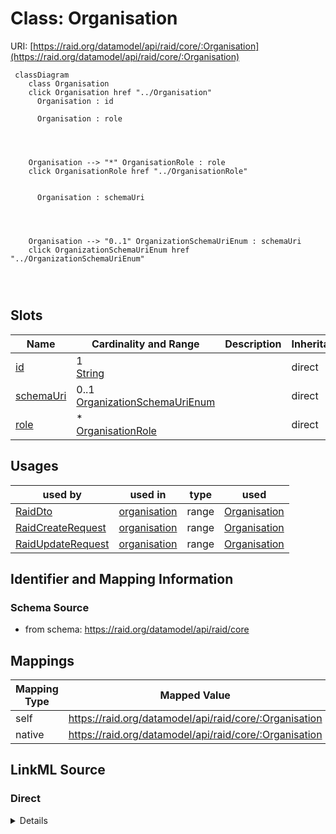 

# Class: Organisation



URI: [https://raid.org/datamodel/api/raid/core/:Organisation](https://raid.org/datamodel/api/raid/core/:Organisation)






```mermaid
 classDiagram
    class Organisation
    click Organisation href "../Organisation"
      Organisation : id
        
      Organisation : role
        
          
    
    
    Organisation --> "*" OrganisationRole : role
    click OrganisationRole href "../OrganisationRole"

        
      Organisation : schemaUri
        
          
    
    
    Organisation --> "0..1" OrganizationSchemaUriEnum : schemaUri
    click OrganizationSchemaUriEnum href "../OrganizationSchemaUriEnum"

        
      
```




<!-- no inheritance hierarchy -->


## Slots

| Name | Cardinality and Range | Description | Inheritance |
| ---  | --- | --- | --- |
| [id](../slots/id.md) | 1 <br/> [String](../types/String.md) |  | direct |
| [schemaUri](../slots/schemaUri.md) | 0..1 <br/> [OrganizationSchemaUriEnum](../enums/OrganizationSchemaUriEnum.md) |  | direct |
| [role](../slots/role.md) | * <br/> [OrganisationRole](../classes/OrganisationRole.md) |  | direct |





## Usages

| used by | used in | type | used |
| ---  | --- | --- | --- |
| [RaidDto](../classes/RaidDto.md) | [organisation](../slots/organisation.md) | range | [Organisation](../classes/Organisation.md) |
| [RaidCreateRequest](../classes/RaidCreateRequest.md) | [organisation](../slots/organisation.md) | range | [Organisation](../classes/Organisation.md) |
| [RaidUpdateRequest](../classes/RaidUpdateRequest.md) | [organisation](../slots/organisation.md) | range | [Organisation](../classes/Organisation.md) |






## Identifier and Mapping Information







### Schema Source


* from schema: https://raid.org/datamodel/api/raid/core




## Mappings

| Mapping Type | Mapped Value |
| ---  | ---  |
| self | https://raid.org/datamodel/api/raid/core/:Organisation |
| native | https://raid.org/datamodel/api/raid/core/:Organisation |







## LinkML Source

<!-- TODO: investigate https://stackoverflow.com/questions/37606292/how-to-create-tabbed-code-blocks-in-mkdocs-or-sphinx -->

### Direct

<details>
```yaml
name: Organisation
from_schema: https://raid.org/datamodel/api/raid/core
slots:
- id
attributes:
  schemaUri:
    name: schemaUri
    from_schema: https://raid.org/datamodel/api/raid/core
    domain_of:
    - Id
    - Contributor
    - Organisation
    - RelatedObject
    - Owner
    - RegistrationAgency
    - TitleType
    - DescriptionType
    - AccessType
    - ContributorPosition
    - ContributorRole
    - OrganisationRole
    - RelatedRaidType
    - RelatedObjectType
    - RelatedObjectCategory
    - Language
    - Subject
    - SpatialCoverage
    - TraditionalKnowledgeLabel
    range: OrganizationSchemaUriEnum
  role:
    name: role
    from_schema: https://raid.org/datamodel/api/raid/core
    domain_of:
    - Contributor
    - Organisation
    range: OrganisationRole
    multivalued: true

```
</details>

### Induced

<details>
```yaml
name: Organisation
from_schema: https://raid.org/datamodel/api/raid/core
attributes:
  schemaUri:
    name: schemaUri
    from_schema: https://raid.org/datamodel/api/raid/core
    alias: schemaUri
    owner: Organisation
    domain_of:
    - Id
    - Contributor
    - Organisation
    - RelatedObject
    - Owner
    - RegistrationAgency
    - TitleType
    - DescriptionType
    - AccessType
    - ContributorPosition
    - ContributorRole
    - OrganisationRole
    - RelatedRaidType
    - RelatedObjectType
    - RelatedObjectCategory
    - Language
    - Subject
    - SpatialCoverage
    - TraditionalKnowledgeLabel
    range: OrganizationSchemaUriEnum
  role:
    name: role
    from_schema: https://raid.org/datamodel/api/raid/core
    alias: role
    owner: Organisation
    domain_of:
    - Contributor
    - Organisation
    range: OrganisationRole
    multivalued: true
  id:
    name: id
    from_schema: https://raid.org/datamodel/api/raid/core
    rank: 1000
    identifier: true
    alias: id
    owner: Organisation
    domain_of:
    - ClosedRaid
    - Id
    - Contributor
    - Organisation
    - RelatedRaid
    - RelatedObject
    - AlternateIdentifier
    - Owner
    - RegistrationAgency
    - TitleType
    - DescriptionType
    - AccessType
    - ContributorPosition
    - ContributorRole
    - OrganisationRole
    - RelatedRaidType
    - RelatedObjectType
    - RelatedObjectCategory
    - Language
    - Subject
    - SpatialCoverage
    - TraditionalKnowledgeLabel
    range: string
    required: true

```
</details>